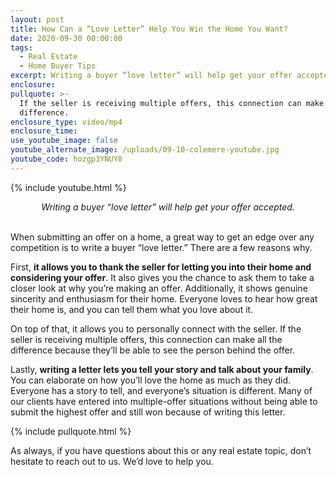 ```yaml
---
layout: post
title: How Can a “Love Letter” Help You Win the Home You Want?
date: 2020-09-30 00:00:00
tags:
  - Real Estate
  - Home Buyer Tips
excerpt: Writing a buyer “love letter” will help get your offer accepted.
enclosure:
pullquote: >-
  If the seller is receiving multiple offers, this connection can make all the
  difference.
enclosure_type: video/mp4
enclosure_time:
use_youtube_image: false
youtube_alternate_image: /uploads/09-10-colemere-youtube.jpg
youtube_code: hozgp3YNUY8
---
```


{% include youtube.html %}

<center><em>Writing a buyer &ldquo;love letter&rdquo; will help get your offer accepted.</em></center>

<br>When submitting an offer on a home, a great way to get an edge over any competition is to write a buyer “love letter.” There are a few reasons why.

First, **it allows you to thank the seller for letting you into their home and considering your offer**. It also gives you the chance to ask them to take a closer look at why you’re making an offer. Additionally, it shows genuine sincerity and enthusiasm for their home. Everyone loves to hear how great their home is, and you can tell them what you love about it.

On top of that, it allows you to personally connect with the seller. If the seller is receiving multiple offers, this connection can make all the difference because they’ll be able to see the person behind the offer.

Lastly, **writing a letter lets you tell your story and talk about your family**. You can elaborate on how you’ll love the home as much as they did. Everyone has a story to tell, and everyone’s situation is different. Many of our clients have entered into multiple-offer situations without being able to submit the highest offer and still won because of writing this letter.

{% include pullquote.html %}

As always, if you have questions about this or any real estate topic, don’t hesitate to reach out to us. We’d love to help you.